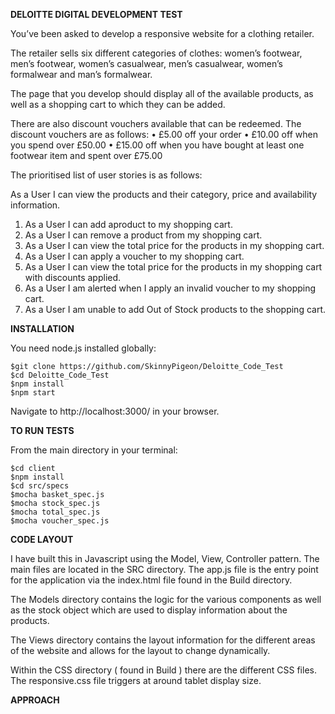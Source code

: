 **DELOITTE DIGITAL DEVELOPMENT TEST** 

You’ve been asked to develop a responsive website for a clothing retailer.

The retailer sells six different categories of clothes: women’s footwear, men’s footwear, women’s casualwear, men’s casualwear, women’s formalwear and man’s formalwear.

The page that you develop should display all of the available products, as well as a shopping cart to which they can be added.

There are also discount vouchers available that can be redeemed. The discount vouchers are as follows:
• £5.00 off your order
• £10.00 off when you spend over £50.00
• £15.00 off when you have bought at least one footwear item and spent over £75.00

The prioritised list of user stories is as follows:

As a User I can view the products and their category, price and availability information.

1. As a User I can add aproduct to my shopping cart.
2. As a User I can remove a product from my shopping cart.
3. As a User I can view the total price for the products in my shopping cart.
4. As a User I can apply a voucher to my shopping cart.
5. As a User I can view the total price for the products in my shopping cart with discounts applied.
6. As a User I am alerted when I apply an invalid voucher to my shopping cart.
7. As a User I am unable to add Out of Stock products to the shopping cart.


**INSTALLATION**

You need node.js installed globally:

`$git clone https://github.com/SkinnyPigeon/Deloitte_Code_Test`  
`$cd Deloitte_Code_Test`  
`$npm install`  
`$npm start`

Navigate to http://localhost:3000/ in your browser.


**TO RUN TESTS** 

From the main directory in your terminal:

`$cd client`  
`$npm install`  
`$cd src/specs`  
`$mocha basket_spec.js`  
`$mocha stock_spec.js`  
`$mocha total_spec.js`  
`$mocha voucher_spec.js`  

**CODE LAYOUT**

I have built this in Javascript using the Model, View, Controller pattern. The main files are located in the SRC directory. The app.js file is the entry point for the application via the index.html file found in the Build directory.

The Models directory contains the logic for the various components as well as the stock object which are used to display information about the products. 

The Views directory contains the layout information for the different areas of the website and allows for the layout to change dynamically. 

Within the CSS directory ( found in Build ) there are the different CSS files. The responsive.css file triggers at around tablet display size.

**APPROACH**























